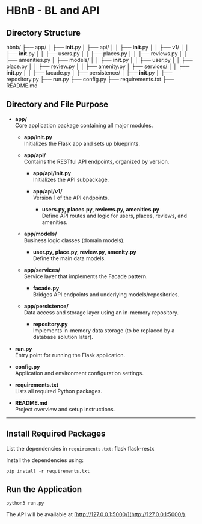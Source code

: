 # HBnB - BL and API

## Directory Structure
hbnb/
├── app/
│   ├── __init__.py
│   ├── api/
│   │   ├── __init__.py
│   │   ├── v1/
│   │       ├── __init__.py
│   │       ├── users.py
│   │       ├── places.py
│   │       ├── reviews.py
│   │       ├── amenities.py
│   ├── models/
│   │   ├── __init__.py
│   │   ├── user.py
│   │   ├── place.py
│   │   ├── review.py
│   │   ├── amenity.py
│   ├── services/
│   │   ├── __init__.py
│   │   ├── facade.py
│   ├── persistence/
│       ├── __init__.py
│       ├── repository.py
├── run.py
├── config.py
├── requirements.txt
├── README.md

## Directory and File Purpose

- **app/**  
  Core application package containing all major modules.

  - **app/__init__.py**  
    Initializes the Flask app and sets up blueprints.

  - **app/api/**  
    Contains the RESTful API endpoints, organized by version.

    - **app/api/__init__.py**  
      Initializes the API subpackage.

    - **app/api/v1/**  
      Version 1 of the API endpoints.

      - **users.py, places.py, reviews.py, amenities.py**  
        Define API routes and logic for users, places, reviews, and amenities.

  - **app/models/**  
    Business logic classes (domain models).

    - **user.py, place.py, review.py, amenity.py**  
      Define the main data models.

  - **app/services/**  
    Service layer that implements the Facade pattern.

    - **facade.py**  
      Bridges API endpoints and underlying models/repositories.

  - **app/persistence/**  
    Data access and storage layer using an in-memory repository.

    - **repository.py**  
      Implements in-memory data storage (to be replaced by a database solution later).

- **run.py**  
  Entry point for running the Flask application.

- **config.py**  
  Application and environment configuration settings.

- **requirements.txt**  
  Lists all required Python packages.

- **README.md**  
  Project overview and setup instructions.

---

## Install Required Packages

List the dependencies in `requirements.txt`:
flask
flask-restx


Install the dependencies using:
```
pip install -r requirements.txt
```
## Run the Application
```
python3 run.py
```
The API will be available at [http://127.0.0.1:5000/](http://127.0.0.1:5000/).




